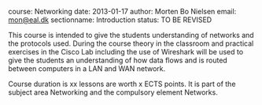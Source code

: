 course: Networking
date: 2013-01-17
author: Morten Bo Nielsen
email: mon@eal.dk
sectionname: Introduction
status: TO BE REVISED

This course is intended to give the students understanding of networks and the protocols used. During the course theory in the classroom and practical exercises in the Cisco Lab including the use of Wireshark will be used to give the students an understanding of how data flows and is routed between computers in a LAN and WAN network.

Course duration is xx lessons are worth x ECTS points. It is part of the subject area Networking and the compulsory element Networks.
